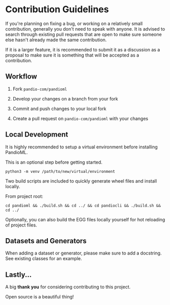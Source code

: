 # Contribution Guidelines

If you're planning on fixing a bug, or working on a relatively small contribution, generally you don't need to speak with anyone. It is advised to search through existing pull requests that are open to make sure someone else hasn't already made the same contribution.

If it is a larger feature, it is recommended to submit it as a discussion as a proposal to make sure it is something that will be accepted as a contribution.

## Workflow

1. Fork `pandio-com/pandioml`

1. Develop your changes on a branch from your fork

1. Commit and push changes to your local fork

1. Create a pull request on `pandio-com/pandioml` with your changes

## Local Development

It is highly recommended to setup a virtual environment before installing PandioML.

This is an optional step before getting started.

`python3 -m venv /path/to/new/virtual/environment`

Two build scripts are included to quickly generate wheel files and install locally.

From project root:

`cd pandioml && ./build.sh && cd ../ && cd pandiocli && ./build.sh && cd ../`

Optionally, you can also build the EGG files locally yourself for hot reloading of project files.

## Datasets and Generators

When adding a dataset or generator, please make sure to add a docstring. See existing classes for an example.

## Lastly...

A big **thank you** for considering contributing to this project.

Open source is a beautiful thing!